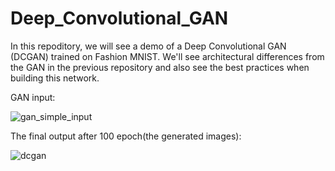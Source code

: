 # Deep_Convolutional_GAN
In this repoditory, we will see a demo of a Deep Convolutional GAN (DCGAN) trained on Fashion MNIST. We'll see architectural differences from the GAN in the previous repository and also see the best practices when building this network.

GAN input:

![gan_simple_input](https://user-images.githubusercontent.com/64538407/111897923-67861780-8a2b-11eb-9209-1f9e38092ec4.png)

The final output after 100 epoch(the generated images):

![dcgan](https://user-images.githubusercontent.com/64538407/111897941-82f12280-8a2b-11eb-815a-b8701c6fedae.png)

